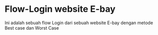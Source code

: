 # Flow-Login website E-bay
Ini adalah sebuah flow Login dari sebuah website E-bay dengan metode Best case dan Worst Case

